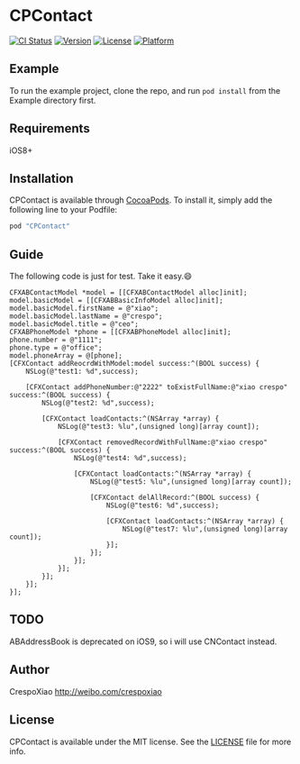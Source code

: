 # CPContact

[![CI Status](http://img.shields.io/travis/xiaochengfei/CPContact.svg?style=flat)](https://travis-ci.org/xiaochengfei/CPContact)
[![Version](https://img.shields.io/cocoapods/v/CPContact.svg?style=flat)](http://cocoapods.org/pods/CPContact)
[![License](https://img.shields.io/cocoapods/l/CPContact.svg?style=flat)](http://cocoapods.org/pods/CPContact)
[![Platform](https://img.shields.io/cocoapods/p/CPContact.svg?style=flat)](http://cocoapods.org/pods/CPContact)

## Example

To run the example project, clone the repo, and run `pod install` from the Example directory first.

## Requirements
iOS8+

## Installation

CPContact is available through [CocoaPods](http://cocoapods.org). To install
it, simply add the following line to your Podfile:

```ruby
pod "CPContact"
```

## Guide

The following code is just for test. Take it easy.😄 

    CFXABContactModel *model = [[CFXABContactModel alloc]init];
    model.basicModel = [[CFXABBasicInfoModel alloc]init];
    model.basicModel.firstName = @"xiao";
    model.basicModel.lastName = @"crespo";
    model.basicModel.title = @"ceo";
    CFXABPhoneModel *phone = [[CFXABPhoneModel alloc]init];
    phone.number = @"1111";
    phone.type = @"office";
    model.phoneArray = @[phone];
    [CFXContact addReocrdWithModel:model success:^(BOOL success) {
        NSLog(@"test1: %d",success);
        
        [CFXContact addPhoneNumber:@"2222" toExistFullName:@"xiao crespo" success:^(BOOL success) {
            NSLog(@"test2: %d",success);
            
            [CFXContact loadContacts:^(NSArray *array) {
                NSLog(@"test3: %lu",(unsigned long)[array count]);
                
                [CFXContact removedRecordWithFullName:@"xiao crespo" success:^(BOOL success) {
                    NSLog(@"test4: %d",success);
                    
                    [CFXContact loadContacts:^(NSArray *array) {
                        NSLog(@"test5: %lu",(unsigned long)[array count]);
                        
                        [CFXContact delAllRecord:^(BOOL success) {
                            NSLog(@"test6: %d",success);
                            
                            [CFXContact loadContacts:^(NSArray *array) {
                                NSLog(@"test7: %lu",(unsigned long)[array count]);
                            }];
                        }];
                    }];
                }];
            }];
        }];
    }];


## TODO
ABAddressBook is deprecated on iOS9, so i will use CNContact instead.

## Author

CrespoXiao <http://weibo.com/crespoxiao>

## License

CPContact is available under the MIT license. See the [LICENSE](LICENSE) file for more info.
